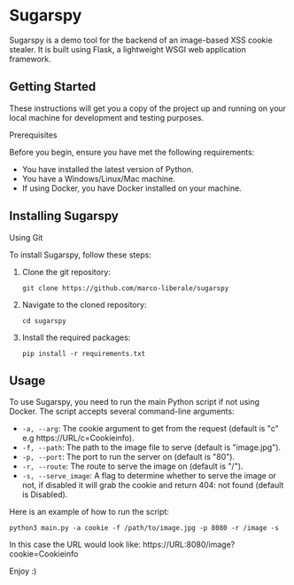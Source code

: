 # Sugarspy

Sugarspy is a demo tool for the backend of an image-based XSS cookie stealer. It is built using Flask, a lightweight WSGI web application framework.

## Getting Started

These instructions will get you a copy of the project up and running on your local machine for development and testing purposes.

Prerequisites

Before you begin, ensure you have met the following requirements:

- You have installed the latest version of Python.
- You have a Windows/Linux/Mac machine.
- If using Docker, you have Docker installed on your machine.

## Installing Sugarspy

Using Git

To install Sugarspy, follow these steps:

1. Clone the git repository:
   ```
   git clone https://github.com/marco-liberale/sugarspy
   ```
3. Navigate to the cloned repository:
   ```
   cd sugarspy
   ```
5. Install the required packages:
   ```
   pip install -r requirements.txt
   ```


## Usage

To use Sugarspy, you need to run the main Python script if not using Docker. The script accepts several command-line arguments:

- `-a, --arg`: The cookie argument to get from the request (default is "c" e.g https://URL/c=Cookieinfo).
- `-f, --path`: The path to the image file to serve (default is "image.jpg").
- `-p, --port`: The port to run the server on (default is "80").
- `-r, --route`: The route to serve the image on (default is "/").
- `-s, --serve_image`: A flag to determine whether to serve the image or not, if disabled it will grab the cookie and return 404: not found (default is Disabled).

Here is an example of how to run the script:
```
python3 main.py -a cookie -f /path/to/image.jpg -p 8080 -r /image -s
```
In this case the URL would look like: https://URL:8080/image?cookie=Cookieinfo

Enjoy :)


